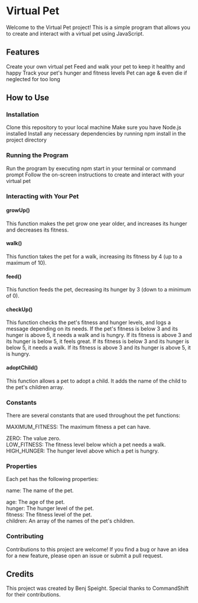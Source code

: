# Virtual Pet
Welcome to the Virtual Pet project! This is a simple program that allows you to create and interact with a virtual pet using JavaScript.

## Features
Create your own virtual pet
Feed and walk  your pet to keep it healthy and happy
Track your pet's hunger and fitness levels
Pet can age & even die if neglected for too long
## How to Use
### Installation
Clone this repository to your local machine
Make sure you have Node.js installed
Install any necessary dependencies by running npm install in the project directory
### Running the Program
Run the program by executing npm start in your terminal or command prompt
Follow the on-screen instructions to create and interact with your virtual pet
### Interacting with Your Pet
#### growUp()
This function makes the pet grow one year older, and increases its hunger and decreases its fitness.

#### walk()
This function takes the pet for a walk, increasing its fitness by 4 (up to a maximum of 10).

#### feed()
This function feeds the pet, decreasing its hunger by 3 (down to a minimum of 0).

#### checkUp()
This function checks the pet's fitness and hunger levels, and logs a message depending on its needs. If the pet's fitness is below 3 and its hunger is above 5, it needs a walk and is hungry. If its fitness is above 3 and its hunger is below 5, it feels great. If its fitness is below 3 and its hunger is below 5, it needs a walk. If its fitness is above 3 and its hunger is above 5, it is hungry.

#### adoptChild()
This function allows a pet to adopt a child. It adds the name of the child to the pet's children array.

### Constants

There are several constants that are used throughout the pet functions:

MAXIMUM_FITNESS: The maximum fitness a pet can have.
<div>
ZERO: The value zero.
<div>
LOW_FITNESS: The fitness level below which a pet needs a walk.
<div>
HIGH_HUNGER: The hunger level above which a pet is hungry.
<div>

### Properties
Each pet has the following properties:

name: The name of the pet.
<div>
age: The age of the pet.
<div>
hunger: The hunger level of the pet.
<div>
fitness: The fitness level of the pet.
<div>
children: An array of the names of the pet's children.

### Contributing
Contributions to this project are welcome! If you find a bug or have an idea for a new feature, please open an issue or submit a pull request.

## Credits
This project was created by Benj Speight. Special thanks to CommandShift for their contributions.
